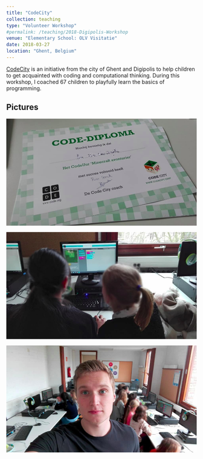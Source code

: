 ```yaml
---
title: "CodeCity"
collection: teaching
type: "Volunteer Workshop"
#permalink: /teaching/2018-Digipolis-Workshop
venue: "Elementary School: OLV Visitatie"
date: 2018-03-27
location: "Ghent, Belgium"
---
```


[CodeCity](https://www.codecity.gent/over-codecity) is an initiative from the city of Ghent and Digipolis to help children to get acquainted with coding and computational thinking. During this workshop, I coached 67 children to playfully learn the basics of programming. 

## Pictures

![CodeCity-Diploma](https://github.com/riensonck/riensonck.github.io/blob/master/images/Digipolis-Diploma-blur.jpg)

![Playful-Learning](https://github.com/riensonck/riensonck.github.io/blob/master/images/Digipolis-blur2.jpg)

![Classroom](https://github.com/riensonck/riensonck.github.io/blob/master/images/Digipolis-blur1.jpg)
